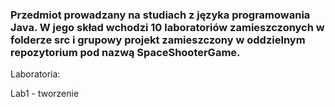 ### Przedmiot prowadzany na studiach z języka programowania Java. W jego skład wchodzi 10 laboratoriów zamieszczonych w folderze src i grupowy projekt zamieszczony w oddzielnym repozytorium pod nazwą SpaceShooterGame.
Laboratoria:

Lab1 - tworzenie 
